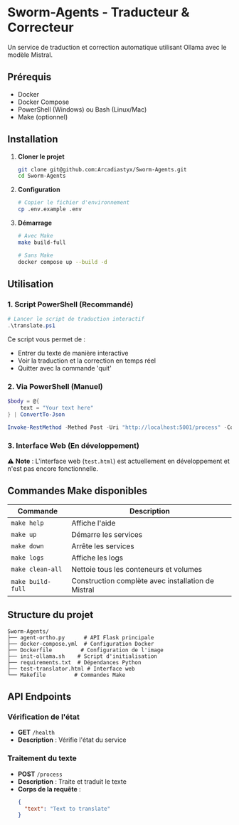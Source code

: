# Sworm-Agents - Traducteur & Correcteur

Un service de traduction et correction automatique utilisant Ollama avec le modèle Mistral.

## Prérequis

- Docker
- Docker Compose
- PowerShell (Windows) ou Bash (Linux/Mac)
- Make (optionnel)

## Installation

1. **Cloner le projet**
   ```bash
   git clone git@github.com:Arcadiastyx/Sworm-Agents.git
   cd Sworm-Agents
   ```

2. **Configuration**
   ```bash
   # Copier le fichier d'environnement
   cp .env.example .env
   ```

3. **Démarrage**
   ```bash
   # Avec Make
   make build-full

   # Sans Make
   docker compose up --build -d
   ```

## Utilisation

### 1. Script PowerShell (Recommandé)

```powershell
# Lancer le script de traduction interactif
.\translate.ps1
```

Ce script vous permet de :
- Entrer du texte de manière interactive
- Voir la traduction et la correction en temps réel
- Quitter avec la commande 'quit'

### 2. Via PowerShell (Manuel)

```powershell
$body = @{
    text = "Your text here"
} | ConvertTo-Json

Invoke-RestMethod -Method Post -Uri "http://localhost:5001/process" -ContentType "application/json" -Body $body
```

### 3. Interface Web (En développement)

⚠️ **Note** : L'interface web (`test.html`) est actuellement en développement et n'est pas encore fonctionnelle.

## Commandes Make disponibles

| Commande | Description |
|----------|-------------|
| `make help` | Affiche l'aide |
| `make up` | Démarre les services |
| `make down` | Arrête les services |
| `make logs` | Affiche les logs |
| `make clean-all` | Nettoie tous les conteneurs et volumes |
| `make build-full` | Construction complète avec installation de Mistral |

## Structure du projet

```
Sworm-Agents/
├── agent-ortho.py      # API Flask principale
├── docker-compose.yml  # Configuration Docker
├── Dockerfile         # Configuration de l'image
├── init-ollama.sh    # Script d'initialisation
├── requirements.txt  # Dépendances Python
├── test-translator.html # Interface web
└── Makefile         # Commandes Make
```

## API Endpoints

### Vérification de l'état
- **GET** `/health`
- **Description** : Vérifie l'état du service

### Traitement du texte
- **POST** `/process`
- **Description** : Traite et traduit le texte
- **Corps de la requête** :
  ```json
  {
    "text": "Text to translate"
  }
  ```
